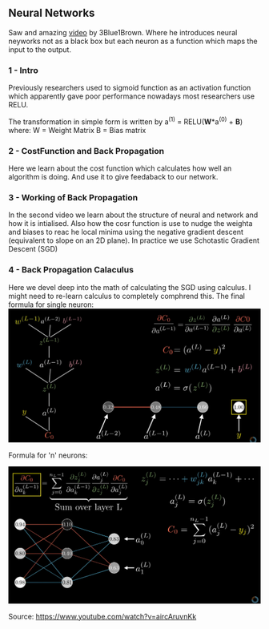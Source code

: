 ## Neural Networks
Saw and amazing [video](https://www.youtube.com/watch?v=aircAruvnKk) by 3Blue1Brown. Where he introduces neural neyworks not as a black box but each neuron as a function which maps the input to the output.

### 1 - Intro
Previously researchers used to sigmoid function as an activation function which apparently gave poor performance nowadays most researchers use RELU.

The transformation in simple form is written by
a<sup>(1)</sup> = RELU(**W***a<sup>(0)</sup> + **B**)
where:
W = Weight Matrix
B = Bias matrix

### 2 - CostFunction and Back Propagation
Here we learn about the cost function which calculates how well an algorithm is doing. And use it to give feedaback to our network.

### 3 - Working of Back Propagation
In the second video we learn about the structure of neural and network and how it is intialised. Also how the cosr function is use to nudge the weighta and biases to reac he local minima using the negative gradient descent (equivalent to slope on an 2D plane). In practice we use Schotastic Gradient Descent (SGD)

### 4 - Back Propagation Calaculus
Here we devel deep into the math of calculating the SGD using calculus. I might need to re-learn calculus to completely comphrend this.
The final formula for single neuron:
<img src="./single_neuron_formula.png" alt="single" style="zoom:50%;" />

Formula for 'n' neurons:

![image-20210122135726399](./n_neuron_formula.png)


Source:
https://www.youtube.com/watch?v=aircAruvnKk
